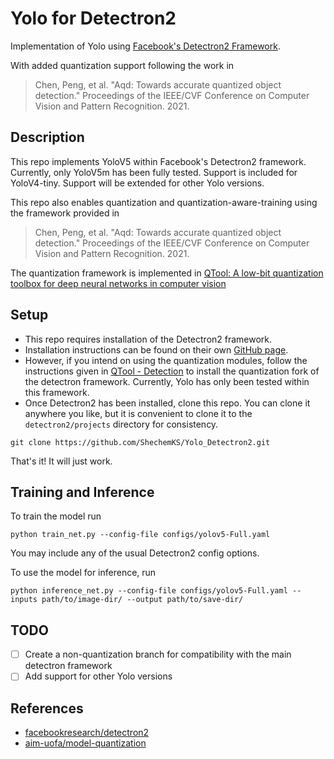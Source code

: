 # Yolo for Detectron2
Implementation of Yolo using [Facebook's Detectron2 Framework](https://github.com/facebookresearch/detectron2).

With added quantization support following the work in
> Chen, Peng, et al. "Aqd: Towards accurate quantized object detection." Proceedings of the IEEE/CVF Conference on Computer Vision and Pattern Recognition. 2021.

## Description

This repo implements YoloV5 within Facebook's Detectron2 framework. 
Currently, only YoloV5m has been fully tested. 
Support is included for YoloV4-tiny. 
Support will be extended for other Yolo versions.

This repo also enables quantization and quantization-aware-training using the framework provided in 
> Chen, Peng, et al. "Aqd: Towards accurate quantized object detection." Proceedings of the IEEE/CVF Conference on Computer Vision and Pattern Recognition. 2021.

The quantization framework is implemented in 
[QTool: A low-bit quantization toolbox for deep neural networks in computer vision](https://github.com/aim-uofa/model-quantization)

## Setup
- This repo requires installation of the Detectron2 framework. 
- Installation instructions can be found on their own [GitHub page](https://github.com/facebookresearch/detectron2).
- However, if you intend on using the quantization modules, 
follow the instructions given in [QTool - Detection](https://github.com/aim-uofa/model-quantization/blob/master/doc/detectron2.md) 
to install the quantization fork of the detectron framework. Currently, Yolo has only been tested within this framework. 
- Once Detectron2 has been installed, clone this repo. You can clone it anywhere you like, but it is convenient to clone it to the `detectron2/projects` directory for consistency.
```
git clone https://github.com/ShechemKS/Yolo_Detectron2.git
```
That's it! It will just work. 

## Training and Inference

To train the model run
```
python train_net.py --config-file configs/yolov5-Full.yaml
```

You may include any of the usual Detectron2 config options. 

To use the model for inference, run
```
python inference_net.py --config-file configs/yolov5-Full.yaml --inputs path/to/image-dir/ --output path/to/save-dir/

```

## TODO
- [ ] Create a non-quantization branch for compatibility with the main detectron framework
- [ ] Add support for other Yolo versions

## References
- [facebookresearch/detectron2](https://github.com/facebookresearch/detectron2)
- [aim-uofa/model-quantization](https://github.com/aim-uofa/model-quantization)
